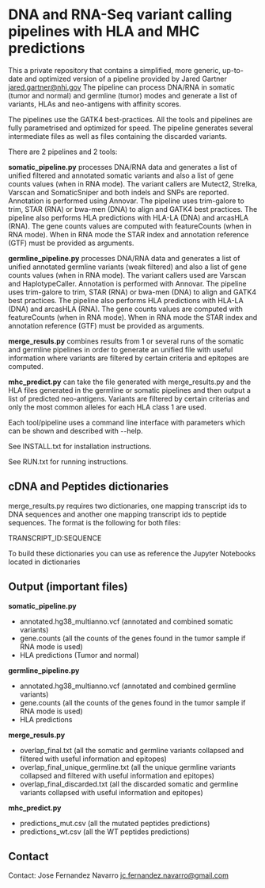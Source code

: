 # DNA and RNA-Seq variant calling pipelines with HLA and MHC predictions
This a private repository that contains a simplified, more generic, up-to-date
and optimized version of a pipeline provided by Jared Gartner <jared.gartner@nhi.gov>
The pipeline can process DNA/RNA in somatic (tumor and normal) and germline (tumor) modes
and generate a list of variants, HLAs and neo-antigens with affinity scores. 

The pipelines use the GATK4 best-practices.
All the tools and pipelines are fully parametrised and optimized for speed. 
The pipeline generates several intermediate files as well as files containing
the discarded variants.

There are 2 pipelines and 2 tools:

**somatic_pipeline.py** processes DNA/RNA data and generates a list of unified
filtered and annotated somatic variants and also a list of gene counts values (when in RNA mode). 
The variant callers are Mutect2, Strelka, Varscan and SomaticSniper and both indels and SNPs are
reported. Annotation is performed using Annovar. 
The pipeline uses trim-galore to trim, STAR (RNA) or bwa-men (DNA) to align and GATK4 best practices. 
The pipeline also performs HLA predictions with HLA-LA (DNA) and arcasHLA (RNA).
The gene counts values are computed with featureCounts (when in RNA mode).
When in RNA mode the STAR index and annotation reference (GTF) must be provided as arguments.

**germline_pipeline.py** processes DNA/RNA data and generates a list of unified
annotated germline variants (weak filtered) and also a list of gene counts values (when in RNA mode). 
The variant callers used are Varscan and HaplotypeCaller. Annotation is performed with Annovar.
The pipeline uses trim-galore to trim, STAR (RNA) or bwa-men (DNA) to align and GATK4 best practices. 
The pipeline also performs HLA predictions with HLA-LA (DNA) and arcasHLA (RNA).
The gene counts values are computed with featureCounts (when in RNA mode).
When in RNA mode the STAR index and annotation reference (GTF) must be provided as arguments.

**merge_resuls.py** combines results from 1 or several runs of the somatic and germline
pipelines in order to generate an unified file with useful information where
variants are filtered by certain criteria and epitopes are computed. 

**mhc_predict.py** can take the file generated with merge_results.py and the HLA files
generated in the germline or somatic pipelines and then output a list of predicted neo-antigens.
Variants are filtered by certain criterias and only the most common alleles for each HLA class 1
are used. 

Each tool/pipeline uses a command line interface with parameters which
can be shown and described with --help.

See INSTALL.txt for installation instructions. 

See RUN.txt for running instructions.

## cDNA and Peptides dictionaries
merge_results.py requires two dictionaries, one mapping transcript ids to DNA sequences and another
one mapping transcript ids to peptide sequences. The format is the following for both files:

TRANSCRIPT_ID:SEQUENCE 

To build these dictionaries you can use as reference the Jupyter Notebooks located in dictionaries

## Output (important files)

**somatic_pipeline.py** 
- annotated.hg38_multianno.vcf (annotated and combined somatic variants)
- gene.counts (all the counts of the genes found in the tumor sample if RNA mode is used)
- HLA predictions (Tumor and normal)

**germline_pipeline.py** 
- annotated.hg38_multianno.vcf (annotated and combined germline variants)
- gene.counts (all the counts of the genes found in the tumor sample if RNA mode is used)
- HLA predictions

**merge_resuls.py** 
- overlap_final.txt (all the somatic and germline variants collapsed and filtered with useful information and epitopes)
- overlap_final_unique_germline.txt (all the unique germline variants collapsed and filtered with useful information and epitopes)
- overlap_final_discarded.txt (all the discarded somatic and germline variants collapsed with useful information and epitopes)

**mhc_predict.py** 
- predictions_mut.csv (all the mutated peptides predictions)
- predictions_wt.csv (all the WT peptides predictions)

## Contact
Contact: Jose Fernandez Navarro <jc.fernandez.navarro@gmail.com>


